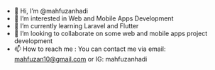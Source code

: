 - 👋 Hi, I’m @mahfuzanhadi
- 👀 I’m interested in Web and Mobile Apps Development
- 🌱 I’m currently learning Laravel and Flutter
- 💞️ I’m looking to collaborate on some web and mobile apps project development
- 📫 How to reach me : You can contact me via email: mahfuzan10@gmail.com or IG: mahfuzanhadi

<!---
mahfuzanhadi/mahfuzanhadi is a ✨ special ✨ repository because its `README.md` (this file) appears on your GitHub profile.
You can click the Preview link to take a look at your changes.
--->
